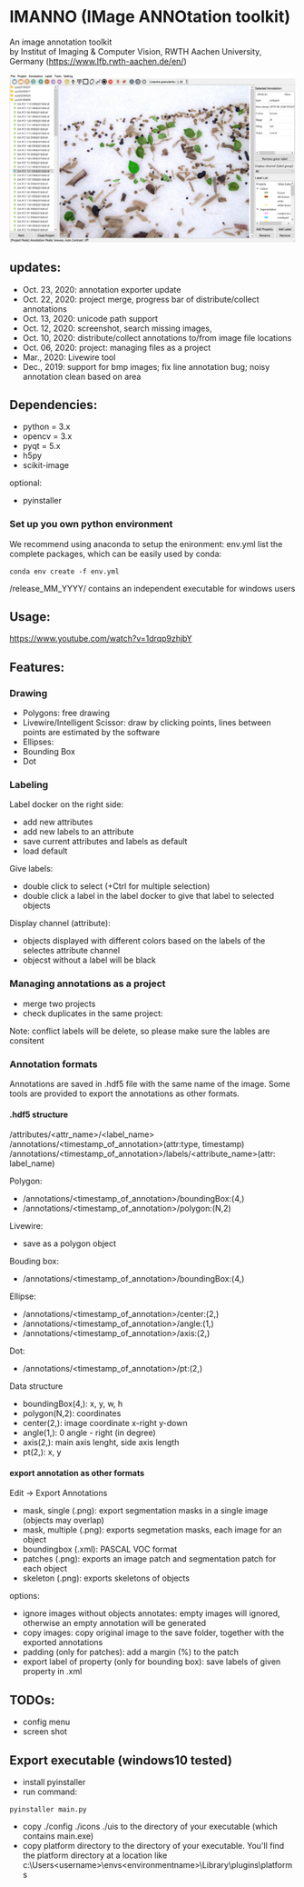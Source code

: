 # IMANNO (IMage ANNOtation toolkit)
An image annotation toolkit   
by Institut of Imaging & Computer Vision, RWTH Aachen University, Germany
(https://www.lfb.rwth-aachen.de/en/)

![ui](docs/ui.PNG)

## updates:
- Oct. 23, 2020: annotation exporter update
- Oct. 22, 2020: project merge, progress bar of distribute/collect annotations
- Oct. 13, 2020: unicode path support
- Oct. 12, 2020: screenshot, search missing images, 
- Oct. 10, 2020: distribute/collect annotations to/from image file locations
- Oct. 06, 2020: project: managing files as a project
- Mar., 2020: Livewire tool
- Dec., 2019: support for bmp images; fix line annotation bug; noisy annotation clean based on area

## Dependencies:

- python = 3.x
- opencv = 3.x 
- pyqt = 5.x
- h5py
- scikit-image

optional:
- pyinstaller

### Set up you own python environment
We recommend using anaconda to setup the enironment:
env.yml list the complete packages, which can be easily used by conda: 
```
conda env create -f env.yml
```

/release_MM_YYYY/ contains an independent executable for windows users

## Usage:
https://www.youtube.com/watch?v=1drqp9zhjbY

## Features:

### Drawing
- Polygons: free drawing
- Livewire/Intelligent Scissor: draw by clicking points, lines between points are estimated by the software
- Ellipses:
- Bounding Box
- Dot

### Labeling

Label docker on the right side:
- add new attributes
- add new labels to an attribute
- save current attributes and labels as default
- load default

Give labels:
- double click to select (+Ctrl for multiple selection)
- double click a label in the label docker to give that label to selected objects

Display channel (attribute):
- objects displayed with different colors based on the labels of the selectes attribute channel
- objecst without a label will be black 

### Managing annotations as a project

- merge two projects
- check duplicates in the same project: 

Note: conflict labels will be delete, so please make sure the lables are consitent

### Annotation formats

Annotations are saved in .hdf5 file with the same name of the image. Some tools are provided to export the annotations as other formats.

#### .hdf5 structure
/attributes/<attr_name>/<label_name>
/annotations/<timestamp_of_annotation>(attr:type, timestamp)  
/annotations/<timestamp_of_annotation>/labels/<attribute_name>(attr: label_name)   

Polygon:  
- /annotations/<timestamp_of_annotation>/boundingBox:(4,)
- /annotations/<timestamp_of_annotation>/polygon:(N,2)

Livewire:
- save as a polygon object

Bouding box:  
- /annotations/<timestamp_of_annotation>/boundingBox:(4,)   

Ellipse:  
- /annotations/<timestamp_of_annotation>/center:(2,)  
- /annotations/<timestamp_of_annotation>/angle:(1,)   
- /annotations/<timestamp_of_annotation>/axis:(2,)  

Dot:  
- /annotations/<timestamp_of_annotation>/pt:(2,) 

Data structure
- boundingBox(4,): x, y, w, h  
- polygon(N,2): coordinates  
- center(2,): image coordinate x-right y-down  
- angle(1,): 0 angle - right (in degree)
- axis(2,): main axis lenght, side axis length  
- pt(2,): x, y  

#### export annotation as other formats
Edit -> Export Annotations
- mask, single (.png): export segmentation masks in a single image (objects may overlap)
- mask, multiple (.png): exports segmetation masks, each image for an object
- boundingbox (.xml): PASCAL VOC format
- patches (.png): exports an image patch and segmentation patch for each object
- skeleton (.png): exports skeletons of objects

options:
- ignore images without objects annotates: empty images will ignored, otherwise an empty annotation will be generated
- copy images: copy original image to the save folder, together with the exported annotations
- padding (only for patches): add a margin (%) to the patch
- export label of property (only for bounding box): save labels of given property in .xml

## TODOs:

- config menu
- screen shot

## Export executable (windows10 tested)

- install pyinstaller
- run command: 
```
pyinstaller main.py
```
- copy ./config ./icons ./uis to the directory of your executable (which contains main.exe)
- copy platform directory to the directory of your executable. You'll find the platform directory at a location like c:\Users\<username>\envs\<environmentname>\Library\plugins\platforms
